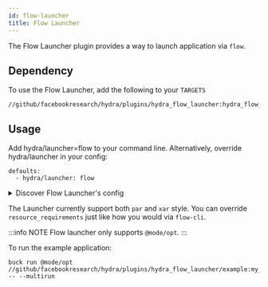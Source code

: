 ```yaml
---
id: flow-launcher
title: Flow Launcher
---
```


The Flow Launcher plugin provides a way to launch application via `flow`.

## Dependency
To use the Flow Launcher, add the following to your `TARGETS`
```commandline
//github/facebookresearch/hydra/plugins/hydra_flow_launcher:hydra_flow_launcher
```

## Usage
Add hydra/launcher=flow to your command line. Alternatively, override hydra/launcher in your config:
```commandline
defaults:
  - hydra/launcher: flow
```

<details><summary>Discover Flow Launcher's config</summary>

```commandline
$ buck run @mode/opt  //github/facebookresearch/hydra/plugins/hydra_flow_launcher/example:my_app -- --cfg hydra -p hydra.launcher

# @package hydra.launcher
_target_: hydra_plugins.flow_launcher_plugin.flow_launcher.FlowLauncher
mode: flow
owner: ${env:USER}
entitlement: gpu_pnb_fair
pkg_version: fblearner.flow.canary:19e63cbf9945467281cf681bc8902c50
driver_path: ''
resource_requirements:
  gpu: 0
  cpu: 1
  memory: 10g
  region: null
  capabilities: []
  percent_cpu: null
run_as_secure_group: fair_research_and_engineering
retries: 2
tags: []
```
</details>



The Launcher currently support both `par` and `xar` style. You can override `resource_requirements` just like how you would via `flow-cli`.


:::info NOTE
Flow launcher only supports `@mode/opt`.
:::

To run the example application:
```commandline
buck run @mode/opt  //github/facebookresearch/hydra/plugins/hydra_flow_launcher/example:my_app -- --multirun
```